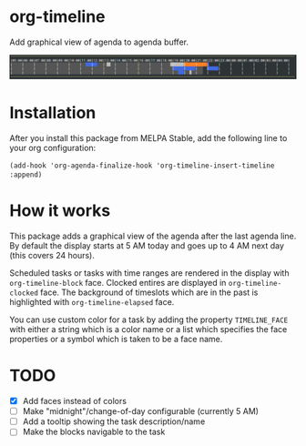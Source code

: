 # org-timeline

Add graphical view of agenda to agenda buffer.

![Preview](./img/timeline1.png)

# Installation

After you install this package from MELPA Stable, add the following line to your org configuration:

``` emacs-lisp
(add-hook 'org-agenda-finalize-hook 'org-timeline-insert-timeline :append)
```

# How it works

This package adds a graphical view of the agenda after the last agenda line.  By default the display starts at 5 AM today and goes up to 4 AM next day (this covers 24 hours).

Scheduled tasks or tasks with time ranges are rendered in the display with `org-timeline-block` face.  Clocked entires are displayed in `org-timeline-clocked` face.  The background of timeslots which are in the past is highlighted with `org-timeline-elapsed` face.

You can use custom color for a task by adding the property `TIMELINE_FACE` with either a string which is a color name or a list which specifies the face properties or a symbol which is taken to be a face name.

# TODO

- [x] Add faces instead of colors
- [ ] Make "midnight"/change-of-day configurable (currently 5 AM)
- [ ] Add a tooltip showing the task description/name
- [ ] Make the blocks navigable to the task
